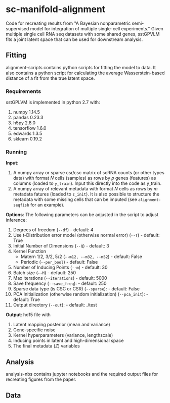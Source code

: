 # sc-manifold-alignment
Code for recreating results from "A Bayesian nonparametric semi-supervised model for integration of multiple single-cell experiments." Given multiple single cell RNA seq datasets with some shared genes, sstGPVLM fits a joint latent space that can be used for downstream analysis. 

## Fitting
alignment-scripts contains python scripts for fitting the model to data. It also contains a python script for calculating the average Wasserstein-based distance of a fit from the true latent space.

### Requirements
sstGPLVM is implemented in python 2.7 with:

1. numpy 1.14.5
2. pandas 0.23.3
3. h5py 2.8.0
4. tensorflow 1.6.0
5. edwards 1.3.5
6. sklearn 0.19.2

### Running
**Input**: 
1. A numpy array or sparse csr/csc matrix of scRNA counts (or other types data) with format *N* cells (samples) as rows by *p* genes (features) as columns (loaded to ```y_train```). Input this directly into the code as y_train.
2. A numpy array of relevant metadata with format *N* cells as rows by *m* metadata fatures (loaded to ```z_init```). It is also possible to structure the metadata with some missing cells that can be imputed (see ```alignment-seqfish``` for an example).

**Options**:
The following parameters can be adjusted in the script to adjust inference:

1. Degrees of freedom (```--df```) - default: 4
2. Use t-Distribution error model (otherwise normal error) (```--T```) - default: True
3. Initial Number of Dimensions (```--Q```) - default: 3
4. Kernel Function
    + Matern 1/2, 3/2, 5/2 (```--m12, --m32, --m52```) - default: False
    + Periodic (```--per_bool```) - default: False
5. Number of Inducing Points (```--m```) - default: 30
6. Batch size (```--M```) - default: 250
7. Max iterations (```--iterations```) - default: 5000
8. Save frequency (```--save_freq```): - default: 250
9. Sparse data type (is CSC or CSR) (```--sparse```): - default: False
10. PCA Initialization (otherwise random initialization) (```--pca_init```): - default: True
11. Output directory (```--out```): - default: ./test

**Output**: hdf5 file with
1. Latent mapping posterior (mean and variance)
2. Gene-specific noise
3. Kernel hyperparameters (variance, lengthscale)
4. Inducing points in latent and high-dimensional space
5. The final metadata (*Z*) variables

## Analysis
analysis-nbs contains jupyter notebooks and the required output files for recreating figures from the paper. 

## Data

